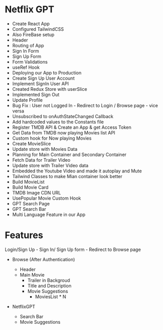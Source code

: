 # Netflix GPT

- Create React App
- Configured TailwindCSS
- Also FireBase setup
- Header
- Routing of App
- Sign In Form
- Sign Up Form 
- Form Validations
- useRef Hook
- Deploying our App to Production
- Create Sign Up User Account
- Implement SignIn User API
- Created Redux Store with userSlice
- Implemented Sign Out
- Update Profile
- Bug Fix : User not Logged In - Redirect to Login / Browse page - vice versa
- Unsubscribed to onAuthStateChanged Callback
- Add hardcoded values to the Constants file
- Register TMDB API & Create an App & get Access Token
- Get Data from TMDB now playing Movies list API
- Custom hook for Now playing Movies
- Create MovieSlice
- Update store with Movies Data
- Planning for Main Container and Secondary Container
- Fetch Data for Trailer Video
- Update store with Trailer Video data
- Embedded the Youtube Video and made it autoplay and Mute
- Tailwind Classes to make Mian container look  better
- Build MovieList
- Build Movie Card
- TMDB Image CDN URL
- UsePopular Movie Custom Hook
- GPT Search Page
- GPT Search Bar
- Multi Language Feature in our App




# Features
Login/Sign Up
    - Sign In/ Sign Up form
    - Redirect to Browse page
 
- Browse (After Authentication)
    - Header
    - Main Movie
        - Trailer in Backgroud 
        - Title and Description
        - Movie Suggestions 
            - MoviesList * N

- NetflixGPT
    - Search Bar
    - Movie Suggestions
